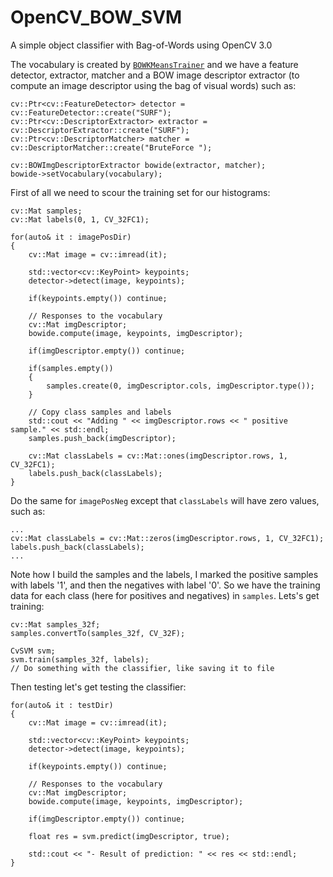 # OpenCV_BOW_SVM

A simple object classifier with Bag-of-Words using OpenCV 3.0

The vocabulary is created by [`BOWKMeansTrainer`][1] and we have a feature detector, extractor, matcher and a BOW image descriptor extractor (to compute an image descriptor using the bag of visual words) such as:

	cv::Ptr<cv::FeatureDetector> detector = cv::FeatureDetector::create("SURF");
	cv::Ptr<cv::DescriptorExtractor> extractor = cv::DescriptorExtractor::create("SURF");
	cv::Ptr<cv::DescriptorMatcher> matcher = cv::DescriptorMatcher::create("BruteForce ");

	cv::BOWImgDescriptorExtractor bowide(extractor, matcher);
	bowide->setVocabulary(vocabulary);

First of all we need to scour the training set for our histograms:
	
	cv::Mat samples;
	cv::Mat labels(0, 1, CV_32FC1);
		
	for(auto& it : imagePosDir)
	{
		cv::Mat image = cv::imread(it);
		
		std::vector<cv::KeyPoint> keypoints;
		detector->detect(image, keypoints);
		
		if(keypoints.empty()) continue;
		
		// Responses to the vocabulary
		cv::Mat imgDescriptor;
		bowide.compute(image, keypoints, imgDescriptor);
		
		if(imgDescriptor.empty()) continue;
		
		if(samples.empty())
		{
			samples.create(0, imgDescriptor.cols, imgDescriptor.type());
		}
		
		// Copy class samples and labels
		std::cout << "Adding " << imgDescriptor.rows << " positive sample." << std::endl;
		samples.push_back(imgDescriptor);
		
		cv::Mat classLabels = cv::Mat::ones(imgDescriptor.rows, 1, CV_32FC1);
		labels.push_back(classLabels);
	}

Do the same for `imagePosNeg` except that `classLabels` will have zero values, such as:

	...
	cv::Mat classLabels = cv::Mat::zeros(imgDescriptor.rows, 1, CV_32FC1);
    labels.push_back(classLabels);
	...

Note how I build the samples and the labels, I marked the positive samples with labels '1', and then the negatives with label '0'. So we have the training data for each class (here for positives and negatives) in `samples`. Lets's get training:

	cv::Mat samples_32f; 
	samples.convertTo(samples_32f, CV_32F);
	
	CvSVM svm; 
	svm.train(samples_32f, labels);
	// Do something with the classifier, like saving it to file
	
Then testing let's get testing the classifier:

	for(auto& it : testDir)
	{
		cv::Mat image = cv::imread(it);
		
		std::vector<cv::KeyPoint> keypoints;
		detector->detect(image, keypoints);
		
		if(keypoints.empty()) continue;
		
		// Responses to the vocabulary
		cv::Mat imgDescriptor;
		bowide.compute(image, keypoints, imgDescriptor);
		
		if(imgDescriptor.empty()) continue;
		
		float res = svm.predict(imgDescriptor, true);
		
		std::cout << "- Result of prediction: " << res << std::endl;
	}
	

  [1]: http://docs.opencv.org/modules/features2d/doc/object_categorization.html#bowkmeanstrainer

<script>
  (function(i,s,o,g,r,a,m){i['GoogleAnalyticsObject']=r;i[r]=i[r]||function(){
  (i[r].q=i[r].q||[]).push(arguments)},i[r].l=1*new Date();a=s.createElement(o),
  m=s.getElementsByTagName(o)[0];a.async=1;a.src=g;m.parentNode.insertBefore(a,m)
  })(window,document,'script','//www.google-analytics.com/analytics.js','ga');

  ga('create', 'UA-61966204-1', 'auto');
  ga('send', 'pageview');

</script>
